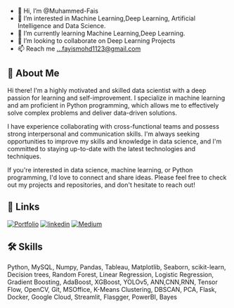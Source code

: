 - 👋 Hi, I’m @Muhammed-Fais
- 👀 I’m interested in Machine Learning,Deep Learning, Artificial Intelligence and Data Science.
- 🌱 I’m currently learning Machine Learning,Deep Learning.
- 💞️ I’m looking to collaborate on Deep Learning Projects
- 📫 Reach me ...fayismohd1123@gmail.com

<!---
Muhammed-Fais/Muhammed-Fais is a ✨ special ✨ repository because its `README.md` (this file) appears on your GitHub profile.
You can click the Preview link to take a look at your changes.
--->

## 🚀 About Me
Hi there! I'm a highly motivated and skilled data scientist with a deep passion for learning and self-improvement. I specialize in machine learning and am proficient in Python programming, which allows me to effectively solve complex problems and deliver data-driven solutions.

I have experience collaborating with cross-functional teams and possess strong interpersonal and communication skills. I'm always seeking opportunities to improve my skills and knowledge in data science, and I'm committed to staying up-to-date with the latest technologies and techniques.

If you're interested in data science, machine learning, or Python programming, I'd love to connect and share ideas. Please feel free to check out my projects and repositories, and don't hesitate to reach out!


## 🔗 Links
[![Portfolio](https://img.shields.io/badge/My%20Portfolio-000?style=for-the-badge&logo=ko-fi&logoColor=white)](https://www.datascienceportfol.io/muhammedfais)
[![linkedin](https://img.shields.io/badge/linkedin-0A66C2?style=for-the-badge&logo=linkedin&logoColor=white)](https://www.linkedin.com/in/muhammed-fais-p/)
[![Medium](https://img.shields.io/badge/medium-000?style=for-the-badge&logo=medium&logoColor=white)](https://twitter.com/)


## 🛠 Skills
Python,
MySQL,
Numpy,
Pandas,
Tableau,
Matplotlib,
Seaborn,
scikit-learn,
Decision trees,
Random Forest,
Linear Regression,
Logistic Regression,
Gradient Boosting,
AdaBoost,
XGBoost,
YOLOv5,
ANN,CNN,RNN,
Tensor Flow,
OpenCV,
Git,
MSOffice,
K-Means Clustering,
DBSCAN,
PCA,
Flask,
Docker,
Google Cloud,
Streamlit,
Flasgger,
PowerBI,
Bayes




